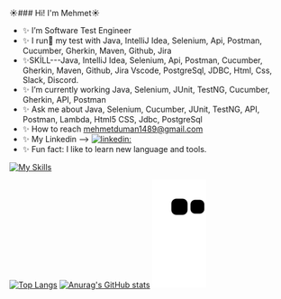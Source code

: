 ☀️### Hi! I'm Mehmet:sunny:

- :sparkles: I’m Software Test Engineer 
- :sparkles: I run:running: my test with Java, IntelliJ Idea, Selenium, Api, Postman, Cucumber, Gherkin, Maven, Github, Jira
- :sparkles:SKİLL---Java, IntelliJ Idea, Selenium, Api, Postman, Cucumber, Gherkin, Maven, Github, Jira Vscode, PostgreSql, JDBC, Html, Css, Slack, Discord. 
- :sparkles: I’m currently working Java, Selenium, JUnit, TestNG, Cucumber, Gherkin, API, Postman
- :sparkles: Ask me about Java, Selenium, Cucumber, JUnit, TestNG, API, Postman, Lambda, Html5 CSS, Jdbc, PostgreSql
- :sparkles: How to reach mehmetduman1489@gmail.com 
- :sparkles: My Linkedin --> [![linkedin:](https://img.shields.io/badge/Linkedin-000000?style=for-the-badge&logo=Linkedin&logoColor=white)](https://www.linkedin.com/in/mehmetduman1489)
- :sparkles: Fun fact: I like to learn new language and tools.

 [![My Skills](https://skillicons.dev/icons?i=java,idea,selenium,gherkin,maven,postgres,vscode,html,css,git,github,discord,&theme=light)](https://skillicons.dev)


[![Top Langs](https://github-readme-stats.vercel.app/api/top-langs/?username=mehmetduman1489&langs_count=8)](https://github.com/mehmetduman1489/github-readme-stats)
[![Anurag's GitHub stats](https://github-readme-stats.vercel.app/api?username=mehmetduman1489)](https://github.com/mehmetduman1489/github-readme-stats)
![snake gif](https://github.com/mehmetduman1489/mehmetduman1489/blob/output/github-contribution-grid-snake.svg)



